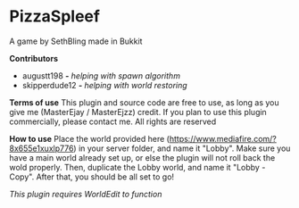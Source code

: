 PizzaSpleef
===========

A game by SethBling made in Bukkit

**Contributors**

* augustt198 ***-*** *helping with spawn algorithm*
* skipperdude12 ***-*** *helping with world restoring*


**Terms of use**
This plugin and source code are free to use, as long as you give me (MasterEjay / MasterEjzz) credit. If you plan to use this plugin commercially, please contact me. 
All rights are reserved

**How to use**
Place the world provided here (https://www.mediafire.com/?8x655e1xuxlp776) in your server folder, and name it "Lobby". Make sure you have a main world already set up, or else the plugin will not roll back the wold properly. Then, duplicate the Lobby world, and name it "Lobby - Copy".
After that, you should be all set to go!

*This plugin requires WorldEdit to function*
